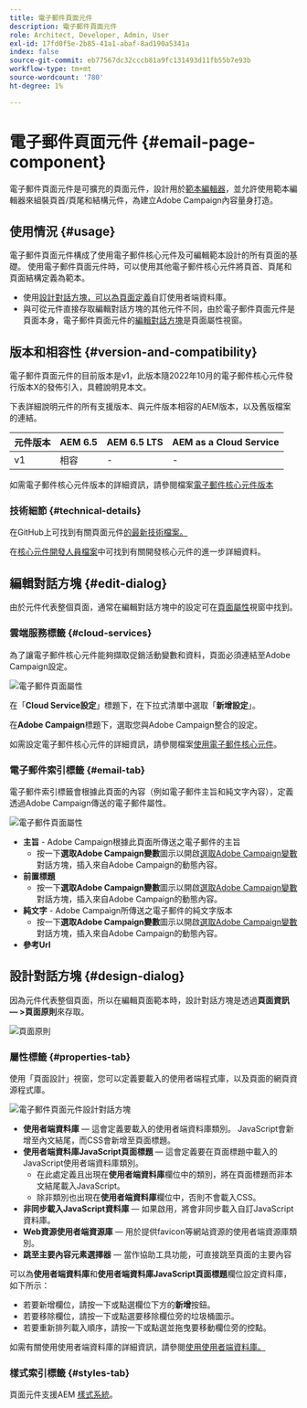 ```yaml
---
title: 電子郵件頁面元件
description: 電子郵件頁面元件
role: Architect, Developer, Admin, User
exl-id: 17fd0f5e-2b85-41a1-abaf-8ad190a5341a
index: false
source-git-commit: eb77567dc32cccb81a9fc131493d11fb55b7e93b
workflow-type: tm+mt
source-wordcount: '780'
ht-degree: 1%

---
```



# 電子郵件頁面元件 {#email-page-component}

電子郵件頁面元件是可擴充的頁面元件，設計用於[範本編輯器](https://experienceleague.adobe.com/docs/experience-manager-cloud-service/sites/authoring/features/templates.html)，並允許使用範本編輯器來組裝頁首/頁尾和結構元件，為建立Adobe Campaign內容量身打造。

## 使用情況 {#usage}

電子郵件頁面元件構成了使用電子郵件核心元件及可編輯範本設計的所有頁面的基礎。 使用電子郵件頁面元件時，可以使用其他電子郵件核心元件將頁首、頁尾和頁面結構定義為範本。

* 使用[設計對話方塊，可以為頁面定義](#design-dialog)自訂使用者端資料庫。
* 與可從元件直接存取編輯對話方塊的其他元件不同，由於電子郵件頁面元件是頁面本身，電子郵件頁面元件的[編輯對話方塊](#edit-dialog)是頁面屬性視窗。

## 版本和相容性 {#version-and-compatibility}

電子郵件頁面元件的目前版本是v1，此版本隨2022年10月的電子郵件核心元件發行版本X的發佈引入，具體說明見本文。

下表詳細說明元件的所有支援版本、與元件版本相容的AEM版本，以及舊版檔案的連結。

| 元件版本 | AEM 6.5 | AEM 6.5 LTS | AEM as a Cloud Service |
|---|---|---|---|
| v1 | 相容 | - | - |

如需電子郵件核心元件版本的詳細資訊，請參閱檔案[電子郵件核心元件版本](/help/email/versions.md)

### 技術細節 {#technical-details}

在GitHub上可找到有關頁面元件[的最新技術檔案。](https://adobe.com/go/aem_cmp_tech_email_page_v1)

在[核心元件開發人員檔案](/help/developing/overview.md)中可找到有關開發核心元件的進一步詳細資料。

## 編輯對話方塊 {#edit-dialog}

由於元件代表整個頁面，通常在編輯對話方塊中的設定可在[頁面屬性](https://experienceleague.adobe.com/docs/experience-manager-cloud-service/sites/authoring/fundamentals/page-properties.html)視窗中找到。

### 雲端服務標籤 {#cloud-services}

為了讓電子郵件核心元件能夠擷取促銷活動變數和資料，頁面必須連結至Adobe Campaign設定。

![電子郵件頁面屬性](/help/email/assets/email-page-properties.png)

在「**Cloud Service設定**」標題下，在下拉式清單中選取「**新增設定**」。

在&#x200B;**Adobe Campaign**&#x200B;標題下，選取您與Adobe Campaign整合的設定。

如需設定電子郵件核心元件的詳細資訊，請參閱檔案[使用電子郵件核心元件](/help/email/using.md)。

### 電子郵件索引標籤 {#email-tab}

電子郵件索引標籤會根據此頁面的內容（例如電子郵件主旨和純文字內容），定義透過Adobe Campaign傳送的電子郵件屬性。

![電子郵件頁面屬性](/help/email/assets/email-page-properties-email.png)

* **主旨** - Adobe Campaign根據此頁面所傳送之電子郵件的主旨
   * 按一下&#x200B;**選取Adobe Campaign變數**&#x200B;圖示以開啟[選取Adobe Campaign變數](/help/email/campaign-variables.md)對話方塊，插入來自Adobe Campaign的動態內容。
* **前置標題**
   * 按一下&#x200B;**選取Adobe Campaign變數**&#x200B;圖示以開啟[選取Adobe Campaign變數](/help/email/campaign-variables.md)對話方塊，插入來自Adobe Campaign的動態內容。
* **純文字** - Adobe Campaign所傳送之電子郵件的純文字版本
   * 按一下&#x200B;**選取Adobe Campaign變數**&#x200B;圖示以開啟[選取Adobe Campaign變數](/help/email/campaign-variables.md)對話方塊，插入來自Adobe Campaign的動態內容。
* **參考Url**

## 設計對話方塊 {#design-dialog}

因為元件代表整個頁面，所以在編輯頁面範本時，設計對話方塊是透過&#x200B;**頁面資訊 — >頁面原則**&#x200B;來存取。

![頁面原則](/help/assets/page-policy.png)

### 屬性標籤 {#properties-tab}

使用「頁面設計」視窗，您可以定義要載入的使用者端程式庫，以及頁面的網頁資源程式庫。

![電子郵件頁面元件設計對話方塊](/help/email/assets/email-page-design.png)

* **使用者端資料庫** — 這會定義要載入的使用者端資料庫類別。 JavaScript會新增至內文結尾，而CSS會新增至頁面標題。
* **使用者端資料庫JavaScript頁面標題** — 這會定義要在頁面標題中載入的JavaScript使用者端資料庫類別。
   * 在此處定義且出現在&#x200B;**使用者端資料庫**&#x200B;欄位中的類別，將在頁面標題而非本文結尾載入JavaScript。
   * 除非類別也出現在&#x200B;**使用者端資料庫**&#x200B;欄位中，否則不會載入CSS。
* **非同步載入JavaScript資料庫** — 如果啟用，將會非同步載入自訂JavaScript資料庫。
* **Web資源使用者端資源庫** — 用於提供favicon等網站資源的使用者端資源庫類別。
* **跳至主要內容元素選擇器** — 當作協助工具功能，可直接跳至頁面的主要內容

可以為&#x200B;**使用者端資料庫**&#x200B;和&#x200B;**使用者端資料庫JavaScript頁面標題**&#x200B;欄位設定資料庫，如下所示：

* 若要新增欄位，請按一下或點選欄位下方的&#x200B;**新增**&#x200B;按鈕。
* 若要移除欄位，請按一下或點選要移除欄位旁的垃圾桶圖示。
* 若要重新排列載入順序，請按一下或點選並拖曳要移動欄位旁的控點。

如需有關使用使用者端資料庫的詳細資訊，請參閱[使用使用者端資料庫。](https://helpx.adobe.com/experience-manager/6-5/sites/developing/using/clientlibs.html)

### 樣式索引標籤 {#styles-tab}

頁面元件支援AEM [樣式系統](/help/get-started/authoring.md#component-styling)。
